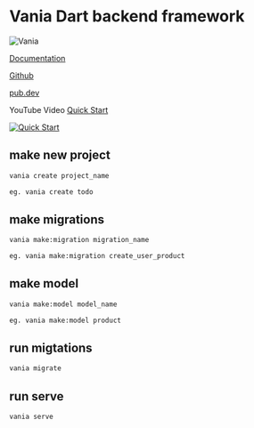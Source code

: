 
# Vania Dart backend framework

![Vania](https://vdart.dev/img/logo.png)

[Documentation](https://vdart.dev)

[Github](https://github.com/vania-dart/framework)

[pub.dev](https://pub.dev/packages/vania)

YouTube Video [Quick Start](https://www.youtube.com/watch?v=k8ol0F4bDKs)

[![Quick Start](http://img.youtube.com/vi/k8ol0F4bDKs/0.jpg)](https://www.youtube.com/watch?v=k8ol0F4bDKs "Quick Start")

## make new project
```bash
vania create project_name

eg. vania create todo

```

## make migrations
```bash
vania make:migration migration_name

eg. vania make:migration create_user_product
```

## make model
```bash
vania make:model model_name

eg. vania make:model product
```
## run migtations
```bash
vania migrate
```

## run serve
```bash
vania serve
```
